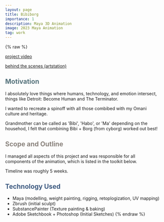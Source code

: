 ```yaml
---
layout: page
title: Bibiborg 
importance: 1
description: Maya 3D Animation
image: 2023 Maya Animation
tag: work
---
```


{% raw %}



[project video](https://drive.google.com/file/d/1bU82OMsjXk0AoyucL_JSUkkiTpUQlzJC/edit)

[behind the scenes (artstation)](https://www.artstation.com/artwork/1xV6O2)

## <span style="color: #54717a;">Motivation</span>
I absolutely love things where humans, technology, and emotion intersect, things like Detroit: Become Human and The Terminator.

I wanted to recreate a spinoff with all those combibed with my Omani culture and heritage. 

Grandmother can be called as 'Bibi', 'Habo', or 'Ma' depending on the househod, I felt that combining Bibi + Borg (from cyborg) worked out best!

## <span style="color: #8a837d;">Scope and Outline</span>
I managed all aspects of this project and was responsible for all components of the animation, which is listed in the toolkit below.

Timeline was roughly 5 weeks.

## <span style="color: #3d5a80;">Technology Used</span>
- Maya (modelling, weight painting, rigging, retoplogization, UV mapping)
- Zbrush (initial sculpt)
- SubstancePainter (Texture painting & baking)
- Adobe Sketchbook + Photoshop (Initial Sketches)
{% endraw %}
